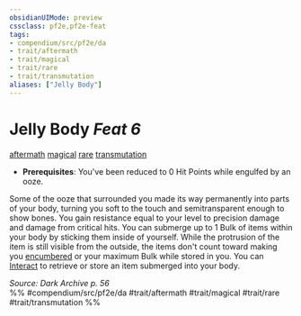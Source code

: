 ```yaml
---
obsidianUIMode: preview
cssclass: pf2e,pf2e-feat
tags:
- compendium/src/pf2e/da
- trait/aftermath
- trait/magical
- trait/rare
- trait/transmutation
aliases: ["Jelly Body"]
---
```

# Jelly Body  *Feat 6*  
[aftermath](/rules/traits/aftermath-da.md)  [magical](/rules/traits/magical.md)  [rare](/rules/traits/rare.md)  [transmutation](/rules/traits/transmutation.md)  

- **Prerequisites**: You've been reduced to 0 Hit Points while engulfed by an ooze.

Some of the ooze that surrounded you made its way permanently into parts of your body, turning you soft to the touch and semitransparent enough to show bones. You gain resistance equal to your level to precision damage and damage from critical hits. You can submerge up to 1 Bulk of items within your body by sticking them inside of yourself. While the protrusion of the item is still visible from the outside, the items don't count toward making you [encumbered](/rules/conditions.md#Encumbered) or your maximum Bulk while stored in you. You can [Interact](/rules/actions/interact.md) to retrieve or store an item submerged into your body.

*Source: Dark Archive p. 56*  
%% #compendium/src/pf2e/da #trait/aftermath #trait/magical #trait/rare #trait/transmutation %%